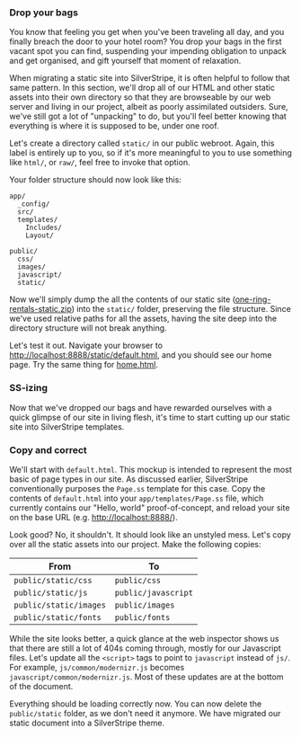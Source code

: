 ### Drop your bags

You know that feeling you get when you've been traveling all day, and you finally breach the door to your hotel room? You drop your bags in the first vacant spot you can find, suspending your impending obligation to unpack and get organised, and gift yourself that moment of relaxation.

When migrating a static site into SilverStripe, it is often helpful to follow that same pattern. In this section, we'll drop all of our HTML and other static assets into their own directory so that they are browseable by our web server and living in our project, albeit as poorly assimilated outsiders. Sure, we've still got a lot of "unpacking" to do, but you'll feel better knowing that everything is where it is supposed to be, under one roof.

Let's create a directory called `static/` in our public webroot. Again, this label is entirely up to you, so if it's more meaningful to you to use something like `html/`, or `raw/`, feel free to invoke that option.

Your folder structure should now look like this:

```
app/
  _config/
  src/ 
  templates/
    Includes/
    Layout/

public/
  css/
  images/
  javascript/
  static/
```

Now we'll simply dump the all the contents of our static site ([one-ring-rentals-static.zip](https://github.com/silverstripe/silverstripe-lessons-v4/raw/c22cf8a9c1781b8f85f0675d8bfd07b842eec532/Lesson-02-begin/__assets/one-ring-rentals-static.zip)) into the `static/` folder, preserving the file structure. Since we've used relative paths for all the assets, having the site deep into the directory structure will not break anything.

Let's test it out. Navigate your browser to <http://localhost:8888/static/default.html>, and you should see our home page. Try the same thing for [home.html](http://localhost:8888/static/home.html).

### SS-izing

Now that we've dropped our bags and have rewarded ourselves with a quick glimpse of our site in living flesh, it's time to start cutting up our static site into SilverStripe templates.

### Copy and correct

We'll start with `default.html`. This mockup is intended to represent the most basic of page types in our site. As discussed earlier, SilverStripe conventionally purposes the `Page.ss` template for this case. Copy the contents of `default.html` into your `app/templates/Page.ss` file, which currently contains our "Hello, world" proof-of-concept, and reload your site on the base URL (e.g. <http://localhost:8888/>).

Look good? No, it shouldn't. It should look like an unstyled mess. Let's copy over all the static assets into our project. Make the following copies:

| From                   | To                  |
| ---------------------- | ------------------- |
| `public/static/css`    | `public/css`        |
| `public/static/js`     | `public/javascript` |
| `public/static/images` | `public/images`     |
| `public/static/fonts`  | `public/fonts`      |

While the site looks better, a quick glance at the web inspector shows us that there are still a lot of 404s coming through, mostly for our Javascript files. Let's update all the `<script>` tags to point to `javascript` instead of `js/`. For example, `js/common/modernizr.js` becomes `javascript/common/modernizr.js`. Most of these updates are at the bottom of the document.


Everything should be loading correctly now. You can now delete the `public/static` folder, as we don't need it anymore. We have migrated our static document into a SilverStripe theme.
